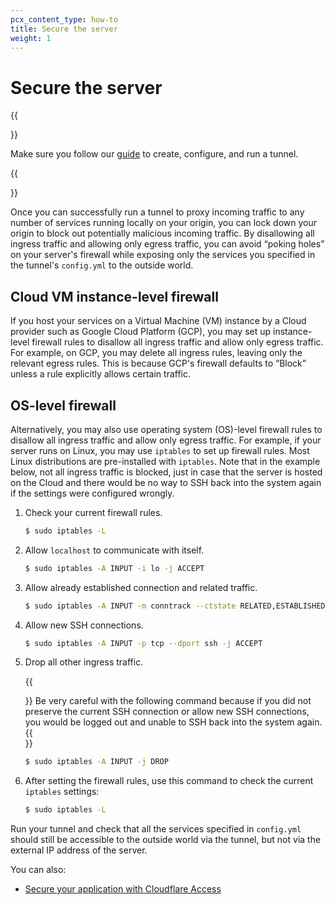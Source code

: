 ```yaml
---
pcx_content_type: how-to
title: Secure the server
weight: 1
---
```


# Secure the server

{{<Aside type="note" header="Before you start">}}

Make sure you follow our [guide](/cloudflare-one/connections/connect-networks/install-and-setup/tunnel-guide/) to create, configure, and run a tunnel.

{{</Aside>}}

Once you can successfully run a tunnel to proxy incoming traffic to any number of services running locally on your origin, you can lock down your origin to block out potentially malicious incoming traffic. By disallowing all ingress traffic and allowing only egress traffic, you can avoid “poking holes” on your server's firewall while exposing only the services you specified in the tunnel's `config.yml` to the outside world.

## Cloud VM instance-level firewall

If you host your services on a Virtual Machine (VM) instance by a Cloud provider such as Google Cloud Platform (GCP), you may set up instance-level firewall rules to disallow all ingress traffic and allow only egress traffic. For example, on GCP, you may delete all ingress rules, leaving only the relevant egress rules. This is because GCP's firewall defaults to “Block” unless a rule explicitly allows certain traffic.

## OS-level firewall

Alternatively, you may also use operating system (OS)-level firewall rules to disallow all ingress traffic and allow only egress traffic. For example, if your server runs on Linux, you may use `iptables` to set up firewall rules. Most Linux distributions are pre-installed with `iptables`. Note that in the example below, not all ingress traffic is blocked, just in case that the server is hosted on the Cloud and there would be no way to SSH back into the system again if the settings were configured wrongly.

1.  Check your current firewall rules.

    ```sh
    $ sudo iptables -L
    ```

1.  Allow `localhost` to communicate with itself.

    ```sh
    $ sudo iptables -A INPUT -i lo -j ACCEPT
    ```

1.  Allow already established connection and related traffic.

    ```sh
    $ sudo iptables -A INPUT -m conntrack --ctstate RELATED,ESTABLISHED -j ACCEPT
    ```

1.  Allow new SSH connections.

    ```sh
    $ sudo iptables -A INPUT -p tcp --dport ssh -j ACCEPT
    ```

1.  Drop all other ingress traffic.

    {{<Aside type="warning" header="Warning">}}
Be very careful with the following command because if you did not preserve the current SSH connection or allow new SSH connections, you would be logged out and unable to SSH back into the system again.
    {{</Aside>}}

    ```sh
    $ sudo iptables -A INPUT -j DROP
    ```

1.  After setting the firewall rules, use this command to check the current `iptables` settings:

    ```sh
    $ sudo iptables -L
    ```

Run your tunnel and check that all the services specified in `config.yml` should still be accessible to the outside world via the tunnel, but not via the external IP address of the server.

You can also:

- [Secure your application with Cloudflare Access](/cloudflare-one/applications/configure-apps/self-hosted-apps/)
